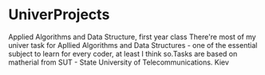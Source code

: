 # UniverProjects
Applied Algorithms and Data Structure, first year class
There're  most of my univer task for Apllied Algorithms and Data Structures -  one of the essential subject to learn for every coder, at least I think so.Tasks are based on matherial from SUT - State University of Telecommunications. Kiev
